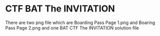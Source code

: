 # CTF BAT The INVITATION

There are two png file which are Boarding Pass Page 1.png and Boaring Pass Page 2.png and one BAT CTF The INVITATION solution file
